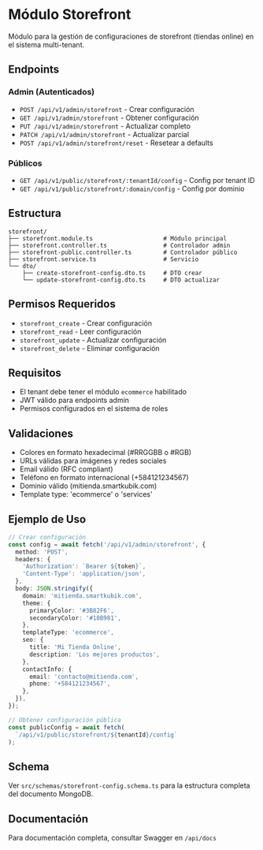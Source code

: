 # Módulo Storefront

Módulo para la gestión de configuraciones de storefront (tiendas online) en el sistema multi-tenant.

## Endpoints

### Admin (Autenticados)
- `POST /api/v1/admin/storefront` - Crear configuración
- `GET /api/v1/admin/storefront` - Obtener configuración
- `PUT /api/v1/admin/storefront` - Actualizar completo
- `PATCH /api/v1/admin/storefront` - Actualizar parcial
- `POST /api/v1/admin/storefront/reset` - Resetear a defaults

### Públicos
- `GET /api/v1/public/storefront/:tenantId/config` - Config por tenant ID
- `GET /api/v1/public/storefront/:domain/config` - Config por dominio

## Estructura

```
storefront/
├── storefront.module.ts                    # Módulo principal
├── storefront.controller.ts                # Controlador admin
├── storefront-public.controller.ts         # Controlador público
├── storefront.service.ts                   # Servicio
└── dto/
    ├── create-storefront-config.dto.ts     # DTO crear
    └── update-storefront-config.dto.ts     # DTO actualizar
```

## Permisos Requeridos

- `storefront_create` - Crear configuración
- `storefront_read` - Leer configuración
- `storefront_update` - Actualizar configuración
- `storefront_delete` - Eliminar configuración

## Requisitos

- El tenant debe tener el módulo `ecommerce` habilitado
- JWT válido para endpoints admin
- Permisos configurados en el sistema de roles

## Validaciones

- Colores en formato hexadecimal (#RRGGBB o #RGB)
- URLs válidas para imágenes y redes sociales
- Email válido (RFC compliant)
- Teléfono en formato internacional (+584121234567)
- Dominio válido (mitienda.smartkubik.com)
- Template type: 'ecommerce' o 'services'

## Ejemplo de Uso

```typescript
// Crear configuración
const config = await fetch('/api/v1/admin/storefront', {
  method: 'POST',
  headers: {
    'Authorization': `Bearer ${token}`,
    'Content-Type': 'application/json',
  },
  body: JSON.stringify({
    domain: 'mitienda.smartkubik.com',
    theme: {
      primaryColor: '#3B82F6',
      secondaryColor: '#10B981',
    },
    templateType: 'ecommerce',
    seo: {
      title: 'Mi Tienda Online',
      description: 'Los mejores productos',
    },
    contactInfo: {
      email: 'contacto@mitienda.com',
      phone: '+584121234567',
    },
  }),
});

// Obtener configuración pública
const publicConfig = await fetch(
  `/api/v1/public/storefront/${tenantId}/config`
);
```

## Schema

Ver `src/schemas/storefront-config.schema.ts` para la estructura completa del documento MongoDB.

## Documentación

Para documentación completa, consultar Swagger en `/api/docs`
